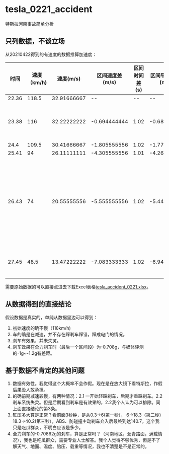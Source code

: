 # tesla_0221_accident
特斯拉河南事故简单分析

## 只列数据，不谈立场
从20210422得到的有速度的数据推算加速度：

| 时间  | 速度（km/h) | 速度(m/s)   | 区间速度差(m/s) | 区间时间差(s) | 区间平均加速度(m/s2) | 区间G值  | 区间平均速度(km/h) | 区间行驶距离（米） | 累积行驶距离（米） | 备注                                                         |
| ----- | ----------- | ----------- | --------------- | ------------- | -------------------- | -------- | ------------------ | ------------------ | ------------------ | ------------------------------------------------------------ |
| 22.36 | 118.5       | 32.91666667 | --              | --            | --                   | --       | --                 | --                 | 0                  | --                                                           |
| 23.38 | 116         | 32.22222222 | -0.694444444    | 1.02          | -0.680827887         | -0.06947 | 117.25             | 33.22083333        | 33.22083333        | 1-2区间(23.17)开始踩刹车                                     |
| 24.4  | 109.5       | 30.41666667 | -1.805555556    | 1.02          | -1.770152505         | -0.18063 | 112.75             | 31.94583333        | 65.16666667        |                                                              |
| 25.41 | 94          | 26.11111111 | -4.305555556    | 1.01          | -4.262926293         | -0.43499 | 101.75             | 28.54652778        | 93.71319444        |                                                              |
| 26.43 | 74          | 20.55555556 | -5.555555556    | 1.02          | -5.446623094         | -0.55578 | 84                 | 23.8               | 117.5131944        | 4-5区间中间段(25.87-26.09)开始ABS介入，自动紧急制动(26.39)介入 |
| 27.45 | 48.5        | 13.47222222 | -7.083333333    | 1.02          | -6.944444444         | -0.70862 | 61.25              | 17.35416667        | 134.8673611        | 5-6区间应为全力刹车状态                                      |


需要原始数据的可以直接点进去下载Excel表格[tesla_accident_0221.xlsx](https://github.com/dadongshangu/tesla_0221_accident/blob/main/tesla_accident_0221.xlsx)。

## 从数据得到的直接结论
假设数据是真实的，单纯从数据里边可以得到：
1. 初始速度的确不慢（118km/h)
2. 车的确是在减速，并不存在踩刹车踩错，踩成电门的情况。
3. 刹车有效果，并未失灵。
4. 刹车效果在全力刹车时（最后一个区间段）为-0.708g，与媒体评测的-1g~-1.2g有差距。

## 基于数据不肯定的其他问题
1. 数据有效性。我觉得这个大概率不会作假。现在是在放大镜下看特斯拉，作假后果没人敢承担。
2. 的确前期减速较慢，有两种情况：2.1 一开始轻踩刹车，后期才重踩刹车。2.2 刹车系统失灵。但是后期看到刹车是有效果的，2.2我个人认为可以排除。同上面直接结论的第3条。
3. 缸压多大算是正常？看前面3秒钟，是从0.3->6(第一秒）， 6->18.3（第二秒） 18.3->40.2(第三秒），ABS、防碰撞主动刹车介入后最终到达140.7。这个我只是吃瓜群众，不明白应该是多少。
4. 全力刹车的-0.70862g的刹车，算是正常吗？（河南地区，沥青路面，满载情况），我也是吃瓜群众，需要专业人士解答。我个人觉得不够优秀，但是不了解天气、地面、温度、胎压、载重等情况，我也不清楚是不是正常的。
